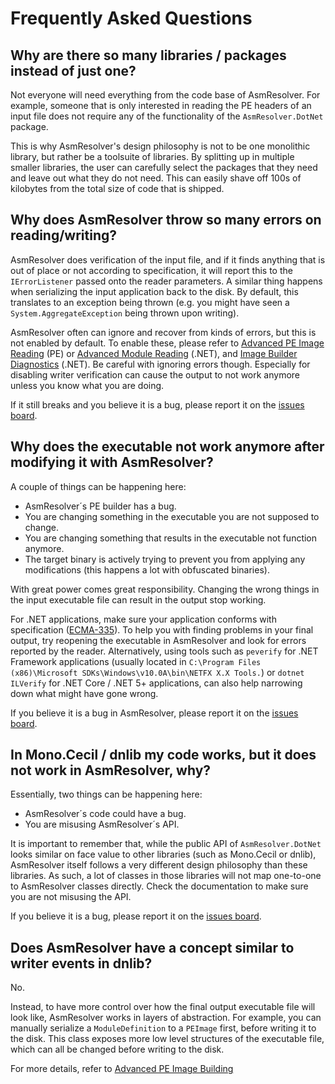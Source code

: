 # Frequently Asked Questions

## Why are there so many libraries / packages instead of just one?

Not everyone will need everything from the code base of AsmResolver. For
example, someone that is only interested in reading the PE headers of an
input file does not require any of the functionality of the
`AsmResolver.DotNet` package.

This is why AsmResolver\'s design philosophy is not to be one monolithic
library, but rather be a toolsuite of libraries. By splitting up in
multiple smaller libraries, the user can carefully select the packages
that they need and leave out what they do not need. This can easily
shave off 100s of kilobytes from the total size of code that is shipped.

## Why does AsmResolver throw so many errors on reading/writing?

AsmResolver does verification of the input file, and if it finds
anything that is out of place or not according to specification, it will
report this to the `IErrorListener` passed onto the reader parameters. A
similar thing happens when serializing the input application back to the
disk. By default, this translates to an exception being thrown (e.g. you
might have seen a `System.AggregateException` being thrown upon
writing).

AsmResolver often can ignore and recover from kinds of errors, but this
is not enabled by default. To enable these, please refer to
[Advanced PE Image Reading](/guides/peimage/advanced-pe-reading.html#custom-error-handling) (PE)
or [Advanced Module Reading](/guides/dotnet/advanced-module-reading.html#pe-image-reading-parameters) (.NET),
and [Image Builder Diagnostics](/guides/dotnet/advanced-pe-image-building.html#image-builder-diagnostics) (.NET).
Be careful with ignoring errors though. Especially for disabling writer
verification can cause the output to not work anymore unless you know
what you are doing.

If it still breaks and you believe it is a bug, please report it on the
[issues board](https://github.com/Washi1337/AsmResolver/issues).

## Why does the executable not work anymore after modifying it with AsmResolver?

A couple of things can be happening here:

-   AsmResolver´s PE builder has a bug.
-   You are changing something in the executable you are not supposed to
    change.
-   You are changing something that results in the executable not
    function anymore.
-   The target binary is actively trying to prevent you from applying
    any modifications (this happens a lot with obfuscated binaries).

With great power comes great responsibility. Changing the wrong things
in the input executable file can result in the output stop working.

For .NET applications, make sure your application conforms with
specification
([ECMA-335](https://www.ecma-international.org/publications/files/ECMA-ST/ECMA-335.pdf)).
To help you with finding problems in your final output, try reopening
the executable in AsmResolver and look for errors reported by the
reader. Alternatively, using tools such as `peverify` for .NET Framework
applications (usually located in
`C:\Program Files (x86)\Microsoft SDKs\Windows\v10.0A\bin\NETFX X.X Tools.`)
or `dotnet ILVerify` for .NET Core / .NET 5+ applications, can also help
narrowing down what might have gone wrong.

If you believe it is a bug in AsmResolver, please report it on the
[issues board](https://github.com/Washi1337/AsmResolver/issues).

## In Mono.Cecil / dnlib my code works, but it does not work in AsmResolver, why?

Essentially, two things can be happening here:

-   AsmResolver´s code could have a bug.
-   You are misusing AsmResolver´s API.

It is important to remember that, while the public API of
`AsmResolver.DotNet` looks similar on face value to other libraries
(such as Mono.Cecil or dnlib), AsmResolver itself follows a very
different design philosophy than these libraries. As such, a lot of
classes in those libraries will not map one-to-one to AsmResolver
classes directly. Check the documentation to make sure you are not
misusing the API.

If you believe it is a bug, please report it on the [issues
board](https://github.com/Washi1337/AsmResolver/issues).

## Does AsmResolver have a concept similar to writer events in dnlib?

No.

Instead, to have more control over how the final output executable file
will look like, AsmResolver works in layers of abstraction. For example,
you can manually serialize a `ModuleDefinition` to a `PEImage` first,
before writing it to the disk. This class exposes more low level
structures of the executable file, which can all be changed before
writing to the disk.

For more details, refer to [Advanced PE Image Building](dotnet/advanced-pe-image-building.md)
